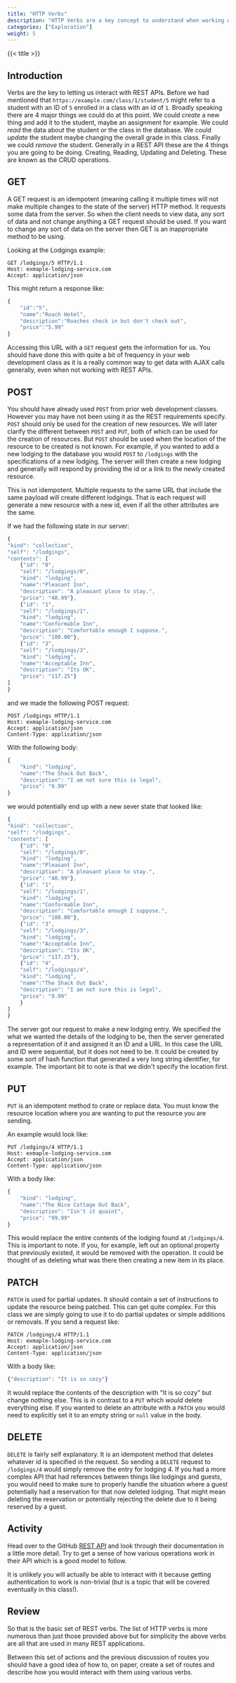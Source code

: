 ```yaml
---
title: "HTTP Verbs"
description: "HTTP Verbs are a key concept to understand when working with REST APIs. They let the server know what we want to do with a resource."
categories: ["Exploration"]
weight: 5
---
```

<!--- Make sure to fill out the title and description above, they will be used when generating lists of exploration topics -->
<!--- The weight above determines what order this will be shown among other exploration topics in this same folder, lower numbers are shown first. Start using at least multiples of 5, that way if you need to add a content page between existing ones there are enough open weights to do so. They are integers only -->

{{< title >}}
## Introduction
<!--- Introduce the content of this exploration -->
Verbs are the key to letting us interact with REST APIs. Before we had mentioned that `https://example.com/class/1/student/5` might refer to a student with an ID of `5` enrolled in a class with an id of `1`. Broadly speaking there are 4 major things we could do at this point. We could *create* a new thing and add it to the student, maybe an assignment for example. We could *read* the data about the student or the class in the database. We could *update* the student maybe changing the overall grade in this class. Finally we could *remove* the student. Generally in a REST API these are the 4 things you are going to be doing. Creating, Reading, Updating and Deleting. These are known as the CRUD operations.

## GET
A GET request is an idempotent (meaning calling it multiple times will not make multiple changes to the state of the server) HTTP method. It requests some data from the server. So when the client needs to view data, any sort of data and not change anything a GET request should be used. If you want to change any sort of data on the server then GET is an inappropriate method to be using.

Looking at the Lodgings example:

```http
GET /lodgings/5 HTTP/1.1
Host: exmaple-lodging-service.com
Accept: application/json
```

This might return a response like:

```js
{
    "id":"5",
    "name":"Roach Hotel",
    "description":"Roaches check in but don't check out",
    "price":"5.99"
}
```

Accessing this URL with a `GET` request gets the information for us. You should have done this with quite a bit of frequency in your web development class as it is a really common way to get data with AJAX calls generally, even when not working with REST APIs.

## POST
You should have already used `POST` from prior web development classes. However you may have not been using it as the REST requirements specify. `POST` should only be used for the creation of new resources. We will later clarify the different between `POST` and `PUT`, both of which can be used for the creation of resources. But `POST` should be used when the location of the resource to be created is not known. For example, if you wanted to add a new lodging to the database you would `POST` to `/lodgings` with the specifications of a new lodging. The server will then create a new lodging and generally will respond by providing the id or a link to the newly created resource.

This is not idempotent. Multiple requests to the same URL that include the same payload will create different lodgings. That is each request will generate a new resource with a new id, even if all the other attributes are the same.

If we had the following state in our server:

```js
{
"kind": "collection",
"self": "/lodgings",
"contents": [
	{"id": "0",
	"self": "/lodgings/0",
	"kind": "lodging",
	"name":"Pleasant Inn",
	"description": "A pleasant place to stay.",
    "price": "40.99"},
	{"id": "1",
	"self": "/lodgings/1",
	"kind": "lodging",
	"name":"Conformable Inn",
	"description": "Comfortable enough I suppose.",
    "price": "100.00"},
	{"id": "3",
	"self": "/lodgings/3",
	"kind": "lodging",
	"name":"Acceptable Inn",
	"description": "Its OK",
    "price": "117.25"}
]
}
```

and we made the following POST request:

```http
POST /lodgings HTTP/1.1
Host: exmaple-lodging-service.com
Accept: application/json
Content-Type: application/json
```

With the following body:

```js
{
	"kind": "lodging",
	"name":"The Shack Out Back",
	"description": "I am not sure this is legal",
    "price": "9.99"
}
```

we would potentially end up with a new sever state that looked like:

```js
{
"kind": "collection",
"self": "/lodgings",
"contents": [
	{"id": "0",
	"self": "/lodgings/0",
	"kind": "lodging",
	"name":"Pleasant Inn",
	"description": "A pleasant place to stay.",
    "price": "40.99"},
	{"id": "1",
	"self": "/lodgings/1",
	"kind": "lodging",
	"name":"Conformable Inn",
	"description": "Comfortable enough I suppose.",
    "price": "100.00"},
	{"id": "3",
	"self": "/lodgings/3",
	"kind": "lodging",
	"name":"Acceptable Inn",
	"description": "Its OK",
    "price": "117.25"},
    {"id": "4",
    "self": "/lodgings/4",
	"kind": "lodging",
	"name":"The Shack Out Back",
	"description": "I am not sure this is legal",
    "price": "9.99"
    }
]
}
```

The server got our request to make a new lodging entry. We specified the what we wanted the details of the lodging to be, then the server generated a representation of it and assigned it an ID and a URL. In this case the URL and ID were sequential, but it does not need to be. It could be created by some sort of hash function that generated a very long string identifier, for example. The important bit to note is that we didn't specify the location first.

## PUT
`PUT` is an idempotent method to crate or replace data. You must know the resource location where you are wanting to put the resource you are sending.

An example would look like:

```http
PUT /lodgings/4 HTTP/1.1
Host: exmaple-lodging-service.com
Accept: application/json
Content-Type: application/json
```

With a body like:
```js
{
    "kind": "lodging",
    "name":"The Nice Cottage Out Back",
    "description": "Isn't it quaint",
    "price": "99.99"
}
```

This would replace the entire contents of the lodging found at `/lodgings/4`. This is important to note. If you, for example, left out an optional property that previously existed, it would be removed with the operation. It could be thought of as deleting what was there then creating a new item in its place.

## PATCH
`PATCH` is used for partial updates. It should contain a set of instructions to update the resource being patched. This can get quite complex. For this class we are simply going to use it to do partial updates or simple additions or removals. If you send a request like:

```http
PATCH /lodgings/4 HTTP/1.1
Host: exmaple-lodging-service.com
Accept: application/json
Content-Type: application/json
```

With a body like:
```js
{"description": "It is so cozy"}
```

It would replace the contents of the description with "It is so cozy" but change nothing else. This is in contrast to a `PUT` which *would* delete everything else. If you wanted to delete an attribute with a `PATCH` you would need to explicitly set it to an empty string or `null` value in the body.

## DELETE
`DELETE` is fairly self explanatory. It is an idempotent method that deletes whatever id is specified in the request. So sending a `DELETE` request to `/lodgings/4` would simply remove the entry for lodging 4. If you had a more complex API that had references between things like lodgings and guests, you would need to make sure to properly handle the situation where a guest potentially had a reservation for that now deleted lodging. That might mean deleting the reservation or potentially rejecting the delete due to it being reserved by a guest.

## Activity
Head over to the GitHub [REST API](https://developer.github.com/v3/) and look through their documentation in a little more detail. Try to get a sense of how various operations work in their API which is a good model to follow.

It is unlikely you will actually be able to interact with it because getting authentication to work is non-trivial (but is a topic that will be covered eventually in this class!).

## Review
So that is the basic set of REST verbs. The list of HTTP verbs is more numerous than just those provided above but for simplicity the above verbs are all that are used in many REST applications.

Between this set of actions and the previous discussion of routes you should have a good idea of how to, on paper, create a set of routes and describe how you would interact with them using various verbs.